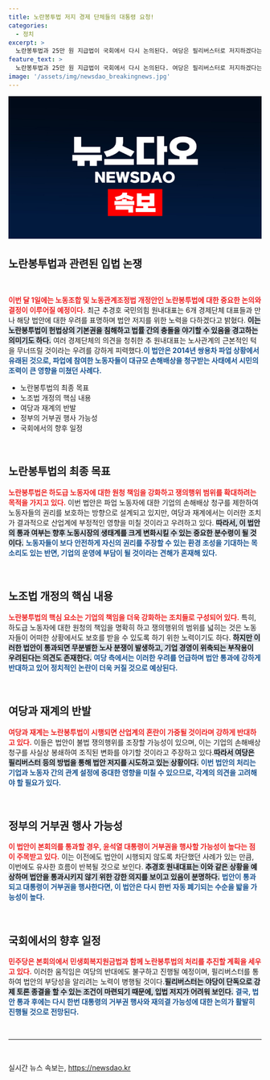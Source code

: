 ```yaml
---
title: 노란봉투법 저지 경제 단체들의 대통령 요청!
categories:
  - 정치
excerpt: >
  노란봉투법과 25만 원 지급법이 국회에서 다시 논의된다. 여당은 필리버스터로 저지하겠다는 의지를 내비치고, 야당은 강행 처리의 뜻을 보인다. 이번 정치적 대치 속, 법안의 운명은 어떻게 될까? 클릭해서 확인해보세요!
feature_text: >
  노란봉투법과 25만 원 지급법이 국회에서 다시 논의된다. 여당은 필리버스터로 저지하겠다는 의지를 내비치고, 야당은 강행 처리의 뜻을 보인다. 이번 정치적 대치 속, 법안의 운명은 어떻게 될까? 클릭해서 확인해보세요!
image: '/assets/img/newsdao_breakingnews.jpg'
---
```


<p><img src="/assets/img/newsdao_breakingnews.jpg" alt="ontimetimes 속보" /></p>

<h2 data-ke-size="size26">노란봉투법과 관련된 입법 논쟁</h2>

<p data-ke-size="size16">&nbsp;</p>

<p><b><span style="color: #ee2323;">이번 달 1일에는 노동조합 및 노동관계조정법 개정안인 노란봉투법에 대한 중요한 논의와 결정이 이루어질 예정이다.</span></b> 최근 추경호 국민의힘 원내대표는 6개 경제단체 대표들과 만나 해당 법안에 대한 우려를 표명하며 법안 저지를 위한 노력을 다하겠다고 밝혔다. <b><span style="background-color: #21538527;">이는 노란봉투법이 헌법상의 기본권을 침해하고 법률 간의 충돌을 야기할 수 있음을 경고하는 의미기도 하다.</span></b> 여러 경제단체의 의견을 청취한 추 원내대표는 노사관계의 근본적인 턱을 무너뜨릴 것이라는 우려를 강하게 피력했다.<b><span style="color: #1a5490;">이 법안은 2014년 쌍용차 파업 상황에서 유래된 것으로, 파업에 참여한 노동자들이 대규모 손해배상을 청구받는 사태에서 시민의 조력이 큰 영향을 미쳤던 사례다.</span></b> </p>

<div>
<ul>
<li>노란봉투법의 최종 목표</li>
<li>노조법 개정의 핵심 내용</li>
<li>여당과 재계의 반발</li>
<li>정부의 거부권 행사 가능성</li>
<li>국회에서의 향후 일정</li>
</ul>
</div>

<p data-ke-size="size16">&nbsp;</p>

<h2 data-ke-size="size26">노란봉투법의 최종 목표</h2>

<p><b><span style="color: #ee2323;">노란봉투법은 하도급 노동자에 대한 원청 책임을 강화하고 쟁의행위 범위를 확대하려는 목적을 가지고 있다.</span></b> 이번 법안은 파업 노동자에 대한 기업의 손해배상 청구를 제한하여 노동자들의 권리를 보호하는 방향으로 설계되고 있지만, 여당과 재계에서는 이러한 조치가 결과적으로 산업계에 부정적인 영향을 미칠 것이라고 우려하고 있다. <b><span style="background-color: #21538527;">따라서, 이 법안의 통과 여부는 향후 노동시장의 생태계를 크게 변화시킬 수 있는 중요한 분수령이 될 것이다.</span></b> <b><span style="color: #1a5490;">노동자들이 보다 안전하게 자신의 권리를 주장할 수 있는 환경 조성을 기대하는 목소리도 있는 반면, 기업의 운영에 부담이 될 것이라는 견해가 혼재해 있다.</span></b></p>

<p data-ke-size="size16">&nbsp;</p>

<h2 data-ke-size="size26">노조법 개정의 핵심 내용</h2>

<p><b><span style="color: #ee2323;">노란봉투법의 핵심 요소는 기업의 책임을 더욱 강화하는 조치들로 구성되어 있다.</span></b> 특히, 하도급 노동자에 대한 원청의 책임을 명확히 하고 쟁의행위의 범위를 넓히는 것은 노동자들이 어떠한 상황에서도 보호를 받을 수 있도록 하기 위한 노력이기도 하다. <b><span style="background-color: #21538527;">하지만 이러한 법안이 통과되면 무분별한 노사 분쟁이 발생하고, 기업 경영이 위축되는 부작용이 우려된다는 의견도 존재한다.</span></b> <b><span style="color: #1a5490;">여당 측에서는 이러한 우려를 언급하며 법안 통과에 강하게 반대하고 있어 정치적인 논란이 더욱 커질 것으로 예상된다.</span></b></p>

<p data-ke-size="size16">&nbsp;</p>

<h2 data-ke-size="size26">여당과 재계의 반발</h2>

<p><b><span style="color: #ee2323;">여당과 재계는 노란봉투법이 시행되면 산업계의 혼란이 가중될 것이라며 강하게 반대하고 있다.</span></b> 이들은 법안이 불법 쟁의행위를 조장할 가능성이 있으며, 이는 기업의 손해배상 청구를 사실상 봉쇄하여 조직된 변화를 야기할 것이라고 주장하고 있다.<b><span style="background-color: #21538527;">따라서 여당은 필리버스터 등의 방법을 통해 법안 저지를 시도하고 있는 상황이다.</span></b> <b><span style="color: #1a5490;">이번 법안의 처리는 기업과 노동자 간의 관계 설정에 중대한 영향을 미칠 수 있으므로, 각계의 의견을 고려해야 할 필요가 있다.</span></b></p>

<p data-ke-size="size16">&nbsp;</p>

<h2 data-ke-size="size26">정부의 거부권 행사 가능성</h2>

<p><b><span style="color: #ee2323;">이 법안이 본회의를 통과할 경우, 윤석열 대통령이 거부권을 행사할 가능성이 높다는 점이 주목받고 있다.</span></b> 이는 이전에도 법안이 시행되지 않도록 차단했던 사례가 있는 만큼, 이번에도 유사한 흐름이 반복될 것으로 보인다. <b><span style="background-color: #21538527;">추경호 원내대표는 이와 같은 상황을 예상하며 법안을 통과시키지 않기 위한 강한 의지를 보이고 있음이 분명하다.</span></b> <b><span style="color: #1a5490;">법안이 통과되고 대통령이 거부권을 행사한다면, 이 법안은 다시 한번 자동 폐기되는 수순을 밟을 가능성이 높다.</span></b></p>

<p data-ke-size="size16">&nbsp;</p>

<h2 data-ke-size="size26">국회에서의 향후 일정</h2>

<p><b><span style="color: #ee2323;">민주당은 본회의에서 민생회복지원금법과 함께 노란봉투법의 처리를 추진할 계획을 세우고 있다.</span></b> 이러한 움직임은 여당의 반대에도 불구하고 진행될 예정이며, 필리버스터를 통하여 법안의 부당성을 알리려는 노력이 병행될 것이다.<b><span style="background-color: #21538527;">필리버스터는 야당이 단독으로 강제 토론 종결을 할 수 있는 조건이 마련되기 때문에, 입법 저지가 어려워 보인다.</span></b> <b><span style="color: #1a5490;">결국, 법안 통과 후에는 다시 한번 대통령의 거부권 행사와 재의결 가능성에 대한 논의가 활발히 진행될 것으로 전망된다.</span></b></p>

<p data-ke-size="size16">&nbsp;</p>

<hr>

<p data-ke-size="size16">&nbsp;</p>
실시간 뉴스 속보는, <a href="https://newsdao.kr" rel="dofollow">https://newsdao.kr</a>



